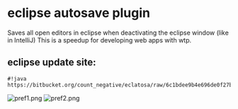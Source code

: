 # eclipse autosave plugin #

Saves all open editors in eclipse when deactivating the eclipse window (like in IntelliJ) This is a speedup for developing web apps with wtp. 

## eclipse update site: ##

```
#!java
https://bitbucket.org/count_negative/eclatosa/raw/6c1bdee9b4e696de0f27b625a7bbcc50a49f7096/eclatosa.updatesite/site.xml
```

![pref1.png](https://bitbucket.org/repo/oKrByG/images/3162685694-pref1.png)
![pref2.png](https://bitbucket.org/repo/oKrByG/images/3297841172-pref2.png)